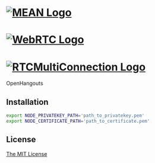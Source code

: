 # [![MEAN Logo](http://www.mean.io/img/logos/meanlogo.png)](http://mean.io/)
# [![WebRTC Logo](http://www.webrtc.org/_/rsrc/1318870658554/config/customLogo.gif?revision=8)](http://www.webrtc.org/)
# [![RTCMultiConnection Logo](http://www.rtcmulticonnection.org/images/logo.png)](http://www.rtcmulticonnection.org/)
OpenHangouts

Installation
--------------

```sh
export NODE_PRIVATEKEY_PATH='path_to_privatekey.pem'
export NODE_CERTIFICATE_PATH='path_to_certificate.pem'
```
## License
[The MIT License](http://opensource.org/licenses/MIT)

